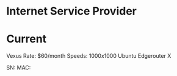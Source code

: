 # Internet Service Provider

# Current

Vexus 
Rate: $60/month 
Speeds: 1000x1000
Ubuntu Edgerouter X

SN: 
MAC:
